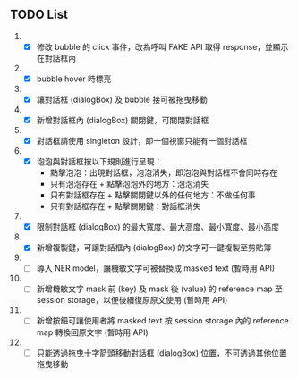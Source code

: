 ## TODO List

1.
    - [X] 修改 bubble 的 click 事件，改為呼叫 FAKE API 取得 response，並顯示在對話框內
2.
    - [X] bubble hover 時標亮
3.
    - [X] 讓對話框 (dialogBox) 及 bubble 接可被拖曳移動
4.
    - [X] 新增對話框內 (dialogBox) 關閉鍵，可關閉對話框
5.
    - [X] 對話框請使用 singleton 設計，即一個視窗只能有一個對話框
6.
    - [X] 泡泡與對話框按以下規則進行呈現：
        - 點擊泡泡：出現對話框，泡泡消失，即泡泡與對話框不會同時存在
        - 只有泡泡存在 + 點擊泡泡外的地方：泡泡消失
        - 只有對話框存在 + 點擊關閉鍵以外的任何地方：不做任何事
        - 只有對話框存在 + 點擊關閉鍵：對話框消失
7.
    - [X] 限制對話框 (dialogBox) 的最大寬度、最大高度、最小寬度、最小高度
8.
    - [X] 新增複製鍵，可讓對話框內 (dialogBox) 的文字可一鍵複製至剪貼簿
9.
    - [ ] 導入 NER model，讓機敏文字可被替換成 masked text (暫時用 API)
10.
    - [ ] 新增機敏文字 mask 前 (key) 及 mask 後 (value) 的 reference map 至 session storage，以便後續復原原文使用 (暫時用
      API)
11.
    - [ ] 新增按鈕可讓使用者將 masked text 按 session storage 內的 reference map 轉換回原文字 (暫時用 API)

12.
    - [ ] 只能透過拖曳十字箭頭移動對話框 (dialogBox) 位置，不可透過其他位置拖曳移動